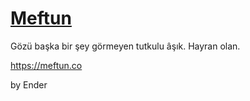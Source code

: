 # [Meftun](https://meftun.co)

Gözü başka bir şey görmeyen tutkulu âşık. Hayran olan.

https://meftun.co

by Ender
